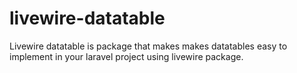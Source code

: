 # livewire-datatable
 Livewire datatable is package that makes makes datatables easy to implement in your laravel project using livewire package.
